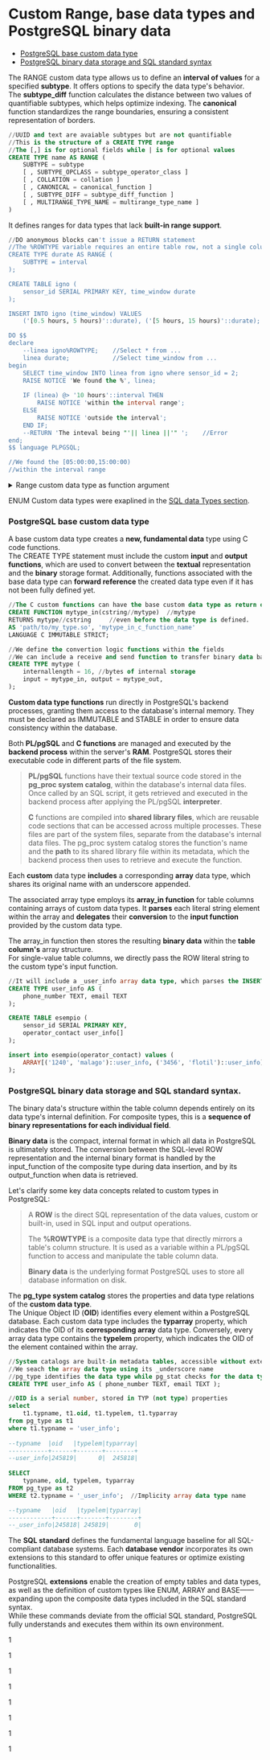 # Custom Range, base data types and PostgreSQL binary data

* [PostgreSQL base custom data type](page.md#postgresql-base-custom-data-type)
* [PostgreSQL binary data storage and SQL standard syntax](page.md#postgresql-binary-data-storage-and-sql-standard-syntax)

The RANGE custom data type allows us to define an **interval of values** for a specified **subtype**. It offers options to specify the data type's behavior.\
The **subtype\_diff** function calculates the distance between two values of quantifiable subtypes, which helps optimize indexing. The **canonical** function standardizes the range boundaries, ensuring a consistent representation of borders.

```sql
//UUID and text are avaiable subtypes but are not quantifiable
//This is the structure of a CREATE TYPE range
//The [,] is for optional fields while | is for optional values
CREATE TYPE name AS RANGE (
    SUBTYPE = subtype
    [ , SUBTYPE_OPCLASS = subtype_operator_class ]
    [ , COLLATION = collation ]
    [ , CANONICAL = canonical_function ]
    [ , SUBTYPE_DIFF = subtype_diff_function ]
    [ , MULTIRANGE_TYPE_NAME = multirange_type_name ]
)
```

It defines ranges for data types that lack **built-in range support**.

```sql
//DO anonymous blocks can't issue a RETURN statement
//The %ROWTYPE variable requires an entire table row, not a single column
CREATE TYPE durate AS RANGE (
    SUBTYPE = interval
);

CREATE TABLE igno (
    sensor_id SERIAL PRIMARY KEY, time_window durate
);

INSERT INTO igno (time_window) VALUES 
    ('[0.5 hours, 5 hours)'::durate), ('[5 hours, 15 hours)'::durate);

DO $$
declare
    --linea igno%ROWTYPE;    //Select * from ...
    linea durate;            //Select time_window from ...
begin 
    SELECT time_window INTO linea from igno where sensor_id = 2;
    RAISE NOTICE 'We found the %', linea;
    
    IF (linea) @> '10 hours'::interval THEN
        RAISE NOTICE 'within the interval range';
    ELSE
        RAISE NOTICE 'outside the interval';
    END IF;
    --RETURN 'The inteval being "'|| linea ||'" ';    //Error
end;
$$ language PLPGSQL;

//We found the [05:00:00,15:00:00)
//within the interval range
```

<details>

<summary>Range custom data type as function argument</summary>

In a PL/pgSQL function, you can return a table %ROWTYPE from a query and compare it with a function argument that contains a composite data type.

```sql
//We compare 2 Range custom data type within the PL/pgSQL function
CREATE TYPE user_info AS (
    phone_number TEXT, email TEXT
);

CREATE TYPE durate AS RANGE (
    SUBTYPE = interval
);

select '[2 days, 5 days)'::durate && '[1 day, 4 days]'::durate; -- true

CREATE TABLE tavola (
    sensor_id SERIAL PRIMARY KEY, location TEXT,
    time_window durate,
    operator_contact user_info
);

INSERT INTO tavola (location, time_window, operator_contact)
VALUES
    ('quick', '[2.5 h, 10 h)'::durate, ROW('123', 'north@m.com')::user_info),
    ('full', '[10 h, 2 d)'::durate, ('987', 'south@m.com')::user_info);

//The table stores both custom types
CREATE OR REPLACE FUNCTION car_check(
    arg_id INT, arg_time durate, arg_user user_info
)
RETURNS TEXT LANGUAGE plpgsql
AS $$
DECLARE
    tavola_row tavola%ROWTYPE;
BEGIN
    //The %ROWTYPE returned from teh ID query
    SELECT * INTO tavola_row FROM tavola WHERE sensor_id = arg_id;

    IF NOT FOUND THEN
        RETURN 'Error: Sensor ID ' || arg_id || ' not found.';
    END IF;

    RAISE NOTICE 'Query returned location: % ', tavola_row.location;
    RAISE NOTICE 'Extracted table interval: %', tavola_row.time_window;
    RAISE NOTICE 'Funtion argument interval: %', arg_time;
    RAISE NOTICE 'Extracted argument composite fields contact: % (Email: %)', 
        (arg_user).phone_number, (arg_user).email;

    //We text-convert the boolean result between custom range and interval
    RETURN 'For a ' || tavola_row.location || ' the interval is ' || 
            (arg_time && tavola_row.time_window)::text;
END;
$$;

//Query returned location: quickfix 
//Extracted table interval: [02:30:00,10:00:00)
//Funtion argument interval: [01:30:00,04:00:00)
//Extracted argument composite fields contact: 111-222 (Email: newmail@m.com)
SELECT car_check(
    1, -- sensor_id
    '[1.5 hours, 4 hours)'::durate,    //Range custom data type argument
    ROW('111-222', 'newmail@mail.com')::user_info //Composite argument
```

</details>

ENUM Custom data types were exaplined in the [SQL data Types section](sql-table-data-types.md#enum-and-array).

### PostgreSQL base custom data type&#x20;

A base custom data type creates a **new, fundamental data** type using C code functions.\
The CREATE TYPE statement must include the custom **input** and **output functions**, which are used to convert between the **textual** representation and the **binary** storage format. Additionally, functions associated with the base data type can **forward reference** the created data type even if it has not been fully defined yet.

```sql
//The C custom functions can have the base custom data type as return or argument
CREATE FUNCTION mytype_in(cstring//mytype)  //mytype
RETURNS mytype//cstring     //even before the data type is defined.
AS 'path/to/my_type.so', 'mytype_in_c_function_name'
LANGUAGE C IMMUTABLE STRICT;

//We define the convertion logic functions within the fields
//We can include a receive and send function to transfer binary data back and forth
CREATE TYPE mytype (
    internallength = 16, //bytes of internal storage
    input = mytype_in, output = mytype_out,
);
```

**Custom data type functions** run directly in PostgreSQL's backend processes, granting them access to the database's internal memory. They must be declared as IMMUTABLE and STABLE in order to ensure data consistency within the database.

Both **PL/pgSQL** and **C functions** are managed and executed by the **backend process** within the server's **RAM**.&#x20;PostgreSQL stores their executable code in different parts of the file system.

> **PL/pgSQL** functions have their textual source code stored in the **pg\_proc system catalog**, within the database's internal data files. Once called by an SQL script, it gets retrieved and executed in the backend process after applying the PL/pgSQL **interpreter**.
>
> **C** functions are compiled into **shared library files**, which are reusable code sections that can be accessed across multiple processes. These files are part of the system files, separate from the database's internal data files. The pg\_proc system catalog stores the function's name and the **path** to its shared library file within its metadata, which the backend process then uses to retrieve and execute the function.

Each **custom** data type **includes** a corresponding **array** data type, which shares its original name with an underscore appended.

The associated array type employs its **array\_in function** for table columns containing arrays of custom data types. It **parses** each literal string element within the array and **delegates** their **conversion** to the **input function** provided by the custom data type.

The array\_in function then stores the resulting **binary data** within the **table column's** array structure.\
For single-value table columns, we directly pass the ROW literal string to the custom type's input function.

```sql
//It will include a _user_info array data type, which parses the INSERT values.
CREATE TYPE user_info AS (
    phone_number TEXT, email TEXT
);

CREATE TABLE esempio (
    sensor_id SERIAL PRIMARY KEY,
    operator_contact user_info[]
);

insert into esempio(operator_contact) values ( 
    ARRAY[('1240', 'malago')::user_info, ('3456', 'flotil')::user_info] 
);
```

### PostgreSQL binary data storage and SQL standard syntax.

The binary data's structure within the table column depends entirely on its data type's internal definition.&#x20;For composite types, this is a **sequence of binary representations for each individual field**.

**Binary data** is the compact, internal format in which all data in PostgreSQL is ultimately stored.                    The conversion between the SQL-level ROW representation and the internal binary format is handled by the input\_function of the composite type during data insertion, and by its output\_function when data is retrieved.

Let's clarify some key data concepts related to custom types in PostgreSQL:

> A **ROW** is the direct SQL representation of the data values, custom or built-in, used in SQL input and output operations.
>
> The **%ROWTYPE** is a composite data type that directly mirrors a table's column structure. It is used as a variable within a PL/pgSQL function to access and manipulate the table column data.
>
> **Binary data** is the underlying format PostgreSQL uses to store all database information on disk.

The **pg\_type system catalog** stores the properties and data type relations of the **custom data type**.\
The Unique Object ID (**OID**) identifies every element within a PostgreSQL database. Each custom data type includes the **typarray** property, which indicates the OID of its **corresponding array** data type. Conversely, every array data type contains the **typelem** property, which indicates the OID of the element contained within the array.

```sql
//System catalogs are built-in metadata tables, accessible without extensions.
//We seach the array data type using its _underscore name
//pg_type identifies the data type while pg_stat checks for the data type performances
CREATE TYPE user_info AS ( phone_number TEXT, email TEXT );

//OID is a serial number, stored in TYP (not type) properties
select 
    t1.typname, t1.oid, t1.typelem, t1.typarray
from pg_type as t1
where t1.typname = 'user_info';
    
--typname  |oid   |typelem|typarray|
-----------+------+-------+--------+
--user_info|245819|      0|  245818|
 
SELECT
    typname, oid, typelem, typarray
FROM pg_type as t2
WHERE t2.typname = '_user_info';  //Implicity array data type name

--typname   |oid   |typelem|typarray|
------------+------+-------+--------+
--_user_info|245818| 245819|       0|
```

The **SQL standard** defines the fundamental language baseline for all SQL-compliant database systems. Each **database vendor** incorporates its own extensions to this standard to offer unique features or optimize existing functionalities.

PostgreSQL **extensions** enable the creation of empty tables and data types, as well as the definition of custom types like ENUM, ARRAY and BASE——expanding upon the composite data types included in the SQL standard syntax.\
While these commands deviate from the official SQL standard, PostgreSQL fully understands and executes them within its own environment.

1

1

1

1

1

1

1

1
